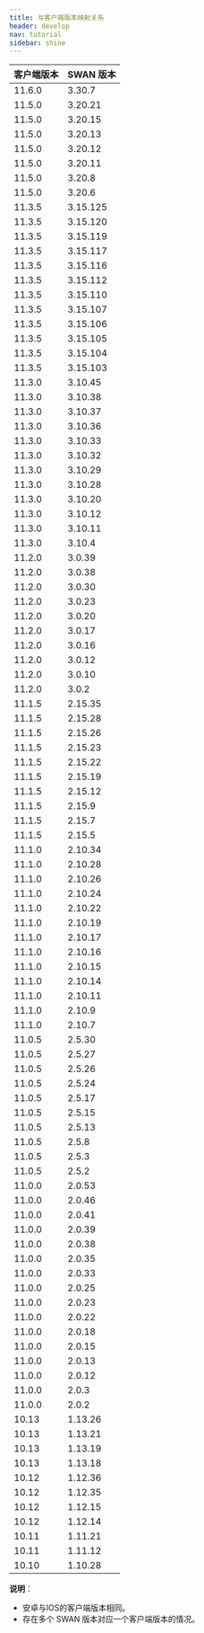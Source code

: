 ```yaml
---
title: 与客户端版本映射关系
header: develop
nav: tutorial
sidebar: shine
---
```


|客户端版本|SWAN 版本|
|---|---|
|11.6.0|3.30.7|
|11.5.0|3.20.21|
|11.5.0|3.20.15|
|11.5.0|3.20.13|
|11.5.0|3.20.12|
|11.5.0|3.20.11|
|11.5.0|3.20.8|
|11.5.0|3.20.6|
|11.3.5|3.15.125|
|11.3.5|3.15.120|
|11.3.5|3.15.119|
|11.3.5|3.15.117|
|11.3.5|3.15.116|
|11.3.5|3.15.112|
|11.3.5|3.15.110|
|11.3.5|3.15.107|
|11.3.5|3.15.106|
|11.3.5|3.15.105|
|11.3.5|3.15.104|
|11.3.5|3.15.103|
|11.3.0|3.10.45|
|11.3.0|3.10.38|
|11.3.0|3.10.37|
|11.3.0|3.10.36|
|11.3.0|3.10.33|
|11.3.0|3.10.32|
|11.3.0|3.10.29|
|11.3.0|3.10.28|
|11.3.0|3.10.20|
|11.3.0|3.10.12|
|11.3.0|3.10.11|
|11.3.0|3.10.4|
|11.2.0|3.0.39|
|11.2.0|3.0.38|
|11.2.0|3.0.30|
|11.2.0|3.0.23|
|11.2.0|3.0.20|
|11.2.0|3.0.17|
|11.2.0|3.0.16|
|11.2.0|3.0.12|
|11.2.0|3.0.10|
|11.2.0|3.0.2|
|11.1.5|2.15.35|
|11.1.5|2.15.28|
|11.1.5|2.15.26|
|11.1.5|2.15.23|
|11.1.5|2.15.22|
|11.1.5|2.15.19|
|11.1.5|2.15.12|
|11.1.5|2.15.9|
|11.1.5|2.15.7|
|11.1.5|2.15.5|
|11.1.0|2.10.34|
|11.1.0|2.10.28|
|11.1.0|2.10.26|
|11.1.0|2.10.24|
|11.1.0|2.10.22|
|11.1.0|2.10.19|
|11.1.0|2.10.17|
|11.1.0|2.10.16|
|11.1.0|2.10.15|
|11.1.0|2.10.14|
|11.1.0|2.10.11|
|11.1.0|2.10.9|
|11.1.0|2.10.7|
|11.0.5|2.5.30|
|11.0.5|2.5.27|
|11.0.5|2.5.26|
|11.0.5|2.5.24|
|11.0.5|2.5.17|
|11.0.5|2.5.15	|
|11.0.5|2.5.13|
|11.0.5|2.5.8|
|11.0.5|2.5.3|
|11.0.5|2.5.2|
|11.0.0|2.0.53|
|11.0.0|2.0.46|
|11.0.0|2.0.41|
|11.0.0|2.0.39|
|11.0.0|2.0.38|
|11.0.0|2.0.35|
|11.0.0|2.0.33|
|11.0.0|2.0.25|
|11.0.0|2.0.23|
|11.0.0|2.0.22|
|11.0.0|2.0.18|
|11.0.0|2.0.15|
|11.0.0|2.0.13|
|11.0.0|2.0.12|
|11.0.0|2.0.3|
|11.0.0|2.0.2|
|10.13|1.13.26|
|10.13|1.13.21|
|10.13|1.13.19|
|10.13|1.13.18|
|10.12|1.12.36|
|10.12|1.12.35|
|10.12|1.12.15|
|10.12|1.12.14|	
|10.11|1.11.21|	
|10.11|1.11.12|	
|10.10|1.10.28|	

**说明**：
* 安卓与IOS的客户端版本相同。
* 存在多个 SWAN 版本对应一个客户端版本的情况。